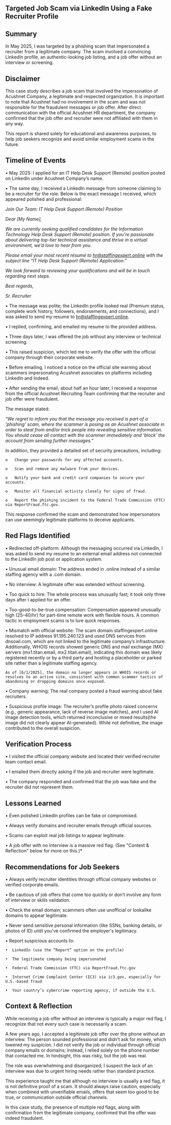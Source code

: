 ## Targeted Job Scam via LinkedIn Using a Fake Recruiter Profile

## Summary
In May 2025, I was targeted by a phishing scam that impersonated a recruiter from a legitimate company. The scam involved a convincing LinkedIn profile, an authentic-looking job listing, and a job offer without an interview or screening.

## Disclaimer

This case study describes a job scam that involved the impersonation of Acushnet Company, a legitimate and respected organization. It is important to note that Acushnet had no involvement in the scam and was not responsible for the fraudulent messages or job offer. After direct communication with the official Acushnet HR department, the company confirmed that the job offer and recruiter were not affiliated with them in any 
way.

This report is shared solely for educational and awareness purposes, to help job seekers recognize and avoid similar employment scams in the future.


## Timeline of Events
•	May 2025: I applied for an IT Help Desk Support (Remote) position posted on LinkedIn under Acushnet Company’s name.

•	The same day, I received a LinkedIn message from someone claiming to be a recruiter for the role. Below is the exact message I received, which appeared polished and professional: 

_Join Our Team: IT Help Desk Support (Remote) Position_

_Dear [My Name],_

_We are currently seeking qualified candidates for the Information Technology Help Desk Support (Remote) position. If you’re passionate about delivering top-tier technical assistance and thrive in a virtual environment, we’d love to hear 
from you._

_Please email your most recent résumé to hr@staffingexpert.online with the subject line “IT Help Desk Support (Remote) Application.”_

_We look forward to reviewing your qualifications and will be in touch regarding next steps._

_Best regards,_

_Sr. Recruiter_

•	The message was polite; the LinkedIn profile looked real (Premium status, complete work history, followers, endorsements, and connections), and I was asked to send my resume to hr@staffingexpert.online.

•	I replied, confirming, and emailed my resume to the provided address.

•	Three days later, I was offered the job without any interview or technical screening.

•	This raised suspicion, which led me to verify the offer with the official company through their corporate website.

•	Before emailing, I noticed a notice on the official site warning about scammers impersonating Acushnet associates on platforms including LinkedIn and Indeed.

•	After sending the email, about half an hour later, I received a response from the official Acushnet Recruiting Team confirming that the recruiter and job offer were fraudulent.

The message stated:

_"We regret to inform you that the message you received is part of a 'phishing' scam, where the scammer is posing as an Acushnet associate in order to steal from and/or trick people into revealing sensitive information. You should cease all contact with the scammer immediately and 'block' the account from sending further messages."_

In addition, they provided a detailed set of security precautions, including:

    o	Change your passwords for any affected accounts.

    o	Scan and remove any malware from your devices.

    o	Notify your bank and credit card companies to secure your accounts.

    o	Monitor all financial activity closely for signs of fraud.

    o	Report the phishing incident to the Federal Trade Commission (FTC) via ReportFraud.ftc.gov.

This response confirmed the scam and demonstrated how impersonators can use seemingly legitimate platforms to deceive applicants.


## Red Flags Identified

•	Redirected off-platform: Although the messaging occurred via LinkedIn, I was asked to send my resume to an external email address not connected to the LinkedIn job post or application system.

•	Unusual email domain: The address ended in .online instead of a similar staffing agency with a .com domain.

•	No interview: A legitimate offer was extended without screening.

•	Too quick to hire: The whole process was unusually fast; it took only three days after I applied for an offer.

•	Too-good-to-be-true compensation: Compensation appeared unusually high ($25–$40/hr) for part-time remote work with flexible hours. A common tactic in employment scams is to lure quick responses.

•	 Mismatch with official website: The scam domain staffingexpert.online resolved to IP address 91.195.240.123 and used DNS services from dnsowl.com, which are not linked to the legitimate company’s infrastructure. Additionally, WHOIS records showed generic DNS and mail exchange (MX) servers (mx1.titan.email, mx2.titan.email), indicating this domain was likely registered recently or by a third party and hosting a placeholder or parked site rather than a legitimate staffing agency.

    As of [6/1/2025], the domain no longer appears in WHOIS records or resolves to an active site, consistent with common scammer tactics of abandoning or dropping domains once exposed.

•	Company warning: The real company posted a fraud warning about fake recruiters.

•	Suspicious profile image: The recruiter’s profile photo raised concerns (e.g., generic appearance, lack of reverse image matches), and I used AI image detection tools, which returned inconclusive or mixed results(the image did not clearly appear AI-generated). While not definitive, the image contributed to the 
overall suspicion.


## Verification Process
•	I visited the official company website and located their verified recruiter team contact email.

•	I emailed them directly asking if the job and recruiter were legitimate.

•	The company responded and confirmed that the job was fake and the recruiter did not represent them.
      
## Lessons Learned
•	Even polished LinkedIn profiles can be fake or compromised.

•	Always verify domains and recruiter emails through official sources.

•	Scams can exploit real job listings to appear legitimate.

•	A job offer with no interview is a massive red flag. (See "Context & Reflection" below for more on this.)*

## Recommendations for Job Seekers
•	Always verify recruiter identities through official company websites or verified corporate emails.

•	Be cautious of job offers that come too quickly or don’t involve any form of interview or skills validation.

•	Check the email domain; scammers often use unofficial or lookalike domains to appear legitimate.

•	Never send sensitive personal information (like SSNs, banking details, or photos of ID) until you've confirmed the employer's legitimacy.

•	Report suspicious accounts to:

    •  LinkedIn (use the “Report” option on the profile)

    •  The legitimate company being impersonated

    •  Federal Trade Commission (FTC) via ReportFraud.ftc.gov

    •  Internet Crime Complaint Center (IC3) via ic3.gov, especially for U.S.-based fraud

    •  Your country’s cybercrime reporting agency, if outside the U.S.


##      Context & Reflection
While receiving a job offer without an interview is typically a major red flag, I recognize that not every such case is necessarily a scam.

A few years ago, I accepted a legitimate job offer over the phone without an interview. The person sounded professional and didn’t ask for money, which lowered my suspicion. I did not verify the job or individual through official company emails or domains; 
instead, I relied solely on the phone number that contacted me. In hindsight, this was risky, but the job was real.

The role was overwhelming and disorganized; I suspect the lack of an interview was due to urgent hiring needs rather than standard practice.

This experience taught me that although no interview is usually a red flag, it is not definitive proof of a scam. It should always raise caution, especially when combined with unverifiable emails, offers that seem too good to be true, or communication outside official channels.

In this case study, the presence of multiple red flags, along with confirmation from the legitimate company, confirmed that the offer was indeed fraudulent.
